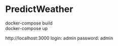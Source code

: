 # PredictWeather

docker-compose build <br />
docker-compose up

http://localhost:3000
login: admin
password: admin
